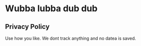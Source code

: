 # Wubba lubba dub dub

## Privacy Policy
Use how you like. We dont track anything and no datea is saved.
